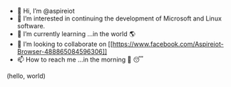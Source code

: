- 👋 Hi, I’m @aspireiot 
- 👀 I’m interested in continuing the development of Microsoft and Linux software. 
- 🌱 I’m currently learning ...in the world 🌎 
- 💞️ I’m looking to collaborate on [[https://www.facebook.com/Aspireiot-Browser-488865084596306]]
- 📫 How to reach me ...in the morning 🌄 😴 
<!---
aspireiot/aspireiot is a ✨ special ✨ repository because its `README.md` (this file) appears on your GitHub profile.
You can click the Preview link to take a look at your changes.
--->(hello, world)
